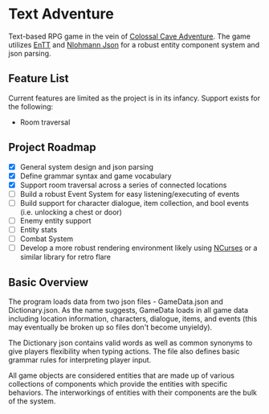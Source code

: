 # Text Adventure

Text-based RPG game in the vein of [Colossal Cave Adventure](https://en.wikipedia.org/wiki/Colossal_Cave_Adventure). The game utilizes [EnTT](https://github.com/skypjack/entt) and [Nlohmann Json](https://github.com/nlohmann/json) for a robust entity component system and json parsing. 
 
## Feature List

Current features are limited as the project is in its infancy. Support exists for the following: 
- Room traversal

## Project Roadmap
- [x] General system design and json parsing
- [x] Define grammar syntax and game vocabulary
- [x] Support room traversal across a series of connected locations
- [ ] Build a robust Event System for easy listening/executing of events
- [ ] Build support for character dialogue, item collection, and bool events (i.e. unlocking a chest or door)
- [ ] Enemy entity support
- [ ] Entity stats
- [ ] Combat System
- [ ] Develop a more robust rendering environment likely using [NCurses](https://en.wikipedia.org/wiki/Ncurses) or a similar library for retro flare

## Basic Overview

The program loads data from two json files - GameData.json and Dictionary.json. As the name suggests, GameData loads in all game data including location information, characters, dialogue, items, and events (this may eventually be broken up so files don't become unyieldy).

The Dictionary json contains valid words as well as common synonyms to give players flexibility when typing actions. The file also defines basic grammar rules for interpreting player input. 

All game objects are considered entities that are made up of various collections of components which provide the entities with specific behaviors. The interworkings of entities with their components are the bulk of the system. 
